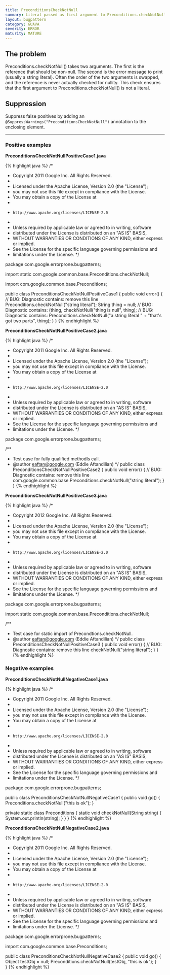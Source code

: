 ```yaml
---
title: PreconditionsCheckNotNull
summary: Literal passed as first argument to Preconditions.checkNotNull() can never be null
layout: bugpattern
category: GUAVA
severity: ERROR
maturity: MATURE
---
```


<!--
*** AUTO-GENERATED, DO NOT MODIFY ***
To make changes, edit the @BugPattern annotation or the explanation in docs/bugpattern.
-->

## The problem
Preconditions.checkNotNull() takes two arguments. The first is the reference that should be non-null. The second is the error message to print (usually a string literal). Often the order of the two arguments is swapped, and the reference is never actually checked for nullity. This check ensures that the first argument to Preconditions.checkNotNull() is not a literal.

## Suppression
Suppress false positives by adding an `@SuppressWarnings("PreconditionsCheckNotNull")` annotation to the enclosing element.

----------

### Positive examples
__PreconditionsCheckNotNullPositiveCase1.java__

{% highlight java %}
/*
 * Copyright 2011 Google Inc. All Rights Reserved.
 *
 * Licensed under the Apache License, Version 2.0 (the "License");
 * you may not use this file except in compliance with the License.
 * You may obtain a copy of the License at
 *
 *     http://www.apache.org/licenses/LICENSE-2.0
 *
 * Unless required by applicable law or agreed to in writing, software
 * distributed under the License is distributed on an "AS IS" BASIS,
 * WITHOUT WARRANTIES OR CONDITIONS OF ANY KIND, either express or implied.
 * See the License for the specific language governing permissions and
 * limitations under the License.
 */

package com.google.errorprone.bugpatterns;

import static com.google.common.base.Preconditions.checkNotNull;

import com.google.common.base.Preconditions;

public class PreconditionsCheckNotNullPositiveCase1 {
  public void error() {
    // BUG: Diagnostic contains: remove this line
    Preconditions.checkNotNull("string literal");
    String thing = null;
    // BUG: Diagnostic contains: (thing, 
    checkNotNull("thing is null", thing);
    // BUG: Diagnostic contains: 
    Preconditions.checkNotNull("a string literal " + "that's got two parts", thing);
  }
}
{% endhighlight %}

__PreconditionsCheckNotNullPositiveCase2.java__

{% highlight java %}
/*
 * Copyright 2011 Google Inc. All Rights Reserved.
 *
 * Licensed under the Apache License, Version 2.0 (the "License");
 * you may not use this file except in compliance with the License.
 * You may obtain a copy of the License at
 *
 *     http://www.apache.org/licenses/LICENSE-2.0
 *
 * Unless required by applicable law or agreed to in writing, software
 * distributed under the License is distributed on an "AS IS" BASIS,
 * WITHOUT WARRANTIES OR CONDITIONS OF ANY KIND, either express or implied.
 * See the License for the specific language governing permissions and
 * limitations under the License.
 */

package com.google.errorprone.bugpatterns;

/**
 * Test case for fully qualified methodIs call.
 * @author eaftan@google.com (Eddie Aftandilian)
 */
public class PreconditionsCheckNotNullPositiveCase2 {
  public void error() {
    // BUG: Diagnostic contains: remove this line
    com.google.common.base.Preconditions.checkNotNull("string literal");
  }
}
{% endhighlight %}

__PreconditionsCheckNotNullPositiveCase3.java__

{% highlight java %}
/*
 * Copyright 2012 Google Inc. All Rights Reserved.
 *
 * Licensed under the Apache License, Version 2.0 (the "License");
 * you may not use this file except in compliance with the License.
 * You may obtain a copy of the License at
 *
 *     http://www.apache.org/licenses/LICENSE-2.0
 *
 * Unless required by applicable law or agreed to in writing, software
 * distributed under the License is distributed on an "AS IS" BASIS,
 * WITHOUT WARRANTIES OR CONDITIONS OF ANY KIND, either express or implied.
 * See the License for the specific language governing permissions and
 * limitations under the License.
 */

package com.google.errorprone.bugpatterns;

import static com.google.common.base.Preconditions.checkNotNull;

/**
 * Test case for static import of Precondtions.checkNotNull.
 * @author eaftan@google.com (Eddie Aftandilian)
 */
public class PreconditionsCheckNotNullPositiveCase3 {
  public void error() {
    // BUG: Diagnostic contains: remove this line
    checkNotNull("string literal");
  }
}
{% endhighlight %}

### Negative examples
__PreconditionsCheckNotNullNegativeCase1.java__

{% highlight java %}
/*
 * Copyright 2011 Google Inc. All Rights Reserved.
 *
 * Licensed under the Apache License, Version 2.0 (the "License");
 * you may not use this file except in compliance with the License.
 * You may obtain a copy of the License at
 *
 *     http://www.apache.org/licenses/LICENSE-2.0
 *
 * Unless required by applicable law or agreed to in writing, software
 * distributed under the License is distributed on an "AS IS" BASIS,
 * WITHOUT WARRANTIES OR CONDITIONS OF ANY KIND, either express or implied.
 * See the License for the specific language governing permissions and
 * limitations under the License.
 */

package com.google.errorprone.bugpatterns;

public class PreconditionsCheckNotNullNegativeCase1 {
  public void go() {
    Preconditions.checkNotNull("this is ok");
  }
  
  private static class Preconditions {
    static void checkNotNull(String string) {
      System.out.println(string);
    }
  }
}
{% endhighlight %}

__PreconditionsCheckNotNullNegativeCase2.java__

{% highlight java %}
/*
 * Copyright 2011 Google Inc. All Rights Reserved.
 *
 * Licensed under the Apache License, Version 2.0 (the "License");
 * you may not use this file except in compliance with the License.
 * You may obtain a copy of the License at
 *
 *     http://www.apache.org/licenses/LICENSE-2.0
 *
 * Unless required by applicable law or agreed to in writing, software
 * distributed under the License is distributed on an "AS IS" BASIS,
 * WITHOUT WARRANTIES OR CONDITIONS OF ANY KIND, either express or implied.
 * See the License for the specific language governing permissions and
 * limitations under the License.
 */

package com.google.errorprone.bugpatterns;

import com.google.common.base.Preconditions;

public class PreconditionsCheckNotNullNegativeCase2 {
  public void go() {
    Object testObj = null;
    Preconditions.checkNotNull(testObj, "this is ok");
  }  
}
{% endhighlight %}

